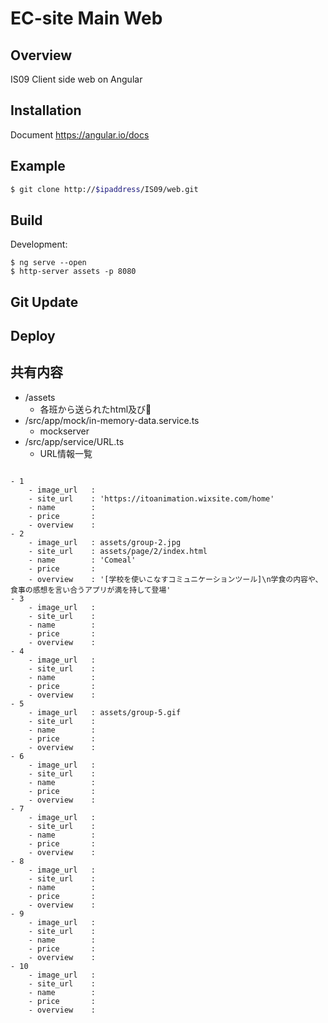 EC-site Main Web
====

## Overview

IS09 Client side web on Angular

## Installation

Document
https://angular.io/docs

## Example 

```bash
$ git clone http://$ipaddress/IS09/web.git
```

## Build

Development:
```
$ ng serve --open
$ http-server assets -p 8080
```

## Git Update

## Deploy


## 共有内容

- /assets
    - 各班から送られたhtml及び
- /src/app/mock/in-memory-data.service.ts
    - mockserver
- /src/app/service/URL.ts
    - URL情報一覧

```

- 1
    - image_url   : 
    - site_url    : 'https://itoanimation.wixsite.com/home'
    - name        : 
    - price       : 
    - overview    : 
- 2
    - image_url   : assets/group-2.jpg
    - site_url    : assets/page/2/index.html
    - name        : 'Comeal'
    - price       : 
    - overview    : '[学校を使いこなすコミュニケーションツール]\n学食の内容や、食事の感想を言い合うアプリが満を持して登場'
- 3
    - image_url   : 
    - site_url    : 
    - name        : 
    - price       : 
    - overview    : 
- 4
    - image_url   : 
    - site_url    : 
    - name        : 
    - price       : 
    - overview    : 
- 5
    - image_url   : assets/group-5.gif
    - site_url    : 
    - name        : 
    - price       : 
    - overview    : 
- 6
    - image_url   : 
    - site_url    : 
    - name        : 
    - price       : 
    - overview    : 
- 7
    - image_url   : 
    - site_url    : 
    - name        : 
    - price       : 
    - overview    : 
- 8
    - image_url   : 
    - site_url    : 
    - name        : 
    - price       : 
    - overview    : 
- 9
    - image_url   : 
    - site_url    : 
    - name        : 
    - price       : 
    - overview    : 
- 10
    - image_url   : 
    - site_url    : 
    - name        : 
    - price       : 
    - overview    : 

